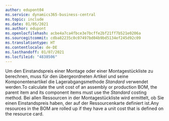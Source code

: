 ```yaml
---
author: edupont04
ms.service: dynamics365-business-central
ms.topic: include
ms.date: 01/05/2021
ms.author: edupont
ms.openlocfilehash: acbe4a7ca4fbce3e7bcffe2bf21ff7b521e0206a
ms.sourcegitcommit: cdba82235c0c07497bd04b9bd5134ef245d92c09
ms.translationtype: HT
ms.contentlocale: de-DE
ms.lasthandoff: 01/07/2021
ms.locfileid: "4838506"
---
```

<span data-ttu-id="a6637-101">Um den Einstandspreis einer Montage oder einer Montagestückliste zu berechnen, muss für den übergeordneten Artikel und seine Komponentenartikel die Lagerabgangsmethode *Standard* verwendet werden.</span><span class="sxs-lookup"><span data-stu-id="a6637-101">To calculate the unit cost of an assembly or production BOM, the parent item and its component items must use the *Standard* costing method.</span></span> <span data-ttu-id="a6637-102">Bei allen Ressourcen in der Montagestückliste wird ermittelt, ob Sie einen Einstandspreis haben, der auf der Ressourcenkarte definiert ist.</span><span class="sxs-lookup"><span data-stu-id="a6637-102">Any resources in the BOM are rolled up if they have a unit cost that is defined on the resource card.</span></span>
